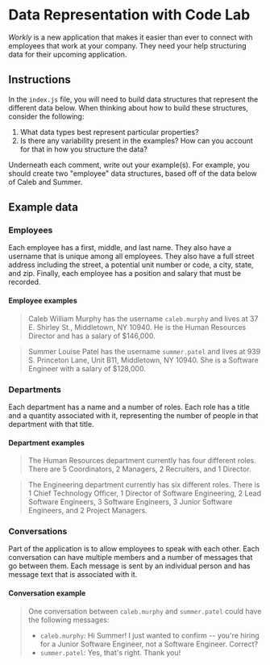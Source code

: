 # Data Representation with Code Lab

_Workly_ is a new application that makes it easier than ever to connect with employees that work at your company. They need your help structuring data for their upcoming application.

## Instructions

In the `index.js` file, you will need to build data structures that represent the different data below. When thinking about how to build these structures, consider the following:

1. What data types best represent particular properties?
1. Is there any variability present in the examples? How can you account for that in how you structure the data?

Underneath each comment, write out your example(s). For example, you should create two "employee" data structures, based off of the data below of Caleb and Summer.

## Example data

### Employees

Each employee has a first, middle, and last name. They also have a username that is unique among all employees. They also have a full street address including the street, a potential unit number or code, a city, state, and zip. Finally, each employee has a position and salary that must be recorded.

#### Employee examples

> Caleb William Murphy has the username `caleb.murphy` and lives at 37 E. Shirley St., Middletown, NY 10940. He is the Human Resources Director and has a salary of $146,000.

> Summer Louise Patel has the username `summer.patel` and lives at 939 S. Princeton Lane, Unit B11, Middletown, NY 10940. She is a Software Engineer with a salary of $128,000.

### Departments

Each department has a name and a number of roles. Each role has a title and a quantity associated with it, representing the number of people in that department with that title.

#### Department examples

> The Human Resources department currently has four different roles. There are 5 Coordinators, 2 Managers, 2 Recruiters, and 1 Director.

> The Engineering department currently has six different roles. There is 1 Chief Technology Officer, 1 Director of Software Engineering, 2 Lead Software Engineers, 3 Software Engineers, 3 Junior Software Engineers, and 2 Project Managers.

### Conversations

Part of the application is to allow employees to speak with each other. Each conversation can have multiple members and a number of messages that go between them. Each message is sent by an individual person and has message text that is associated with it.

#### Conversation example

> One conversation between `caleb.murphy` and `summer.patel` could have the following messages:
>
> - `caleb.murphy`: Hi Summer! I just wanted to confirm -- you're hiring for a Junior Software Engineer, not a Software Engineer. Correct?
> - `summer.patel`: Yes, that's right. Thank you!
